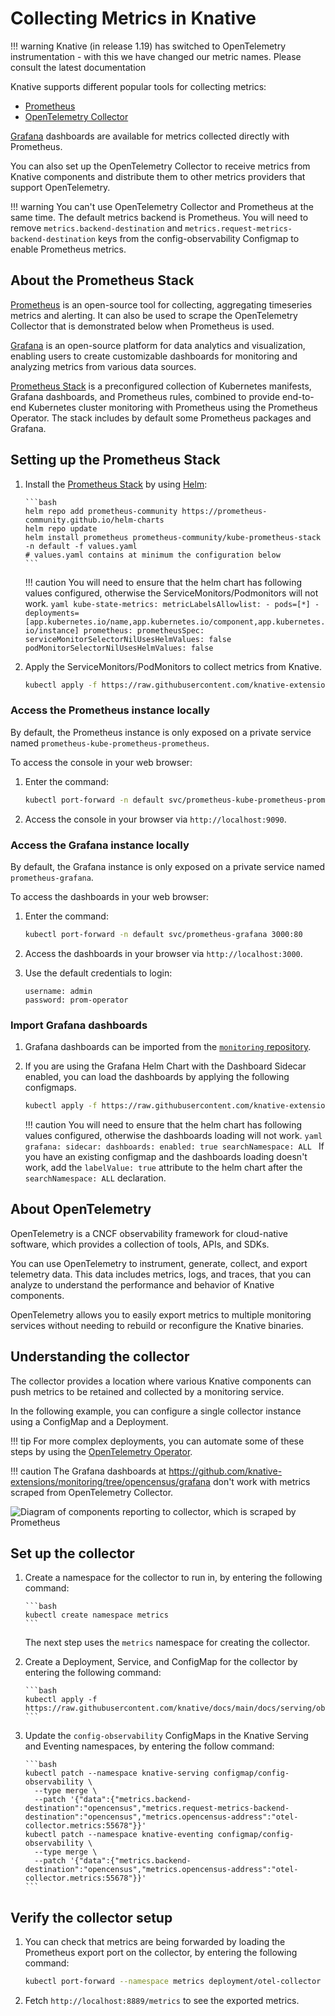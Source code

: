 # Collecting Metrics in Knative

!!! warning
   Knative (in release 1.19) has switched to OpenTelemetry instrumentation - with this we have changed our metric names. Please consult the latest documentation

Knative supports different popular tools for collecting metrics:

- [Prometheus](https://prometheus.io/)
- [OpenTelemetry Collector](https://opentelemetry.io/docs/collector/)

[Grafana](https://grafana.com/oss/) dashboards are available for metrics collected directly with Prometheus.

You can also set up the OpenTelemetry Collector to receive metrics from Knative components and distribute them to other metrics providers that support OpenTelemetry.


!!! warning
    You can't use OpenTelemetry Collector and Prometheus at the same time. The default metrics backend is Prometheus. You will need to remove `metrics.backend-destination` and `metrics.request-metrics-backend-destination` keys from the config-observability Configmap to enable Prometheus metrics.

## About the Prometheus Stack

[Prometheus](https://prometheus.io/) is an open-source tool for collecting, aggregating timeseries metrics and alerting. It can also be used to scrape the OpenTelemetry Collector that is demonstrated below when Prometheus is used.

[Grafana](https://grafana.com/oss/) is an open-source platform for data analytics and visualization, enabling users to create customizable dashboards for monitoring and analyzing metrics from various data sources.

[Prometheus Stack](https://github.com/prometheus-community/helm-charts/tree/main/charts/kube-prometheus-stack) is a preconfigured collection of Kubernetes manifests, Grafana dashboards, and Prometheus rules, combined to provide end-to-end Kubernetes cluster monitoring with Prometheus using the Prometheus Operator. The stack includes by default some Prometheus packages and Grafana.

## Setting up the Prometheus Stack

1. Install the [Prometheus Stack](https://github.com/prometheus-community/helm-charts/tree/main/charts/kube-prometheus-stack) by using [Helm](https://helm.sh/docs/intro/using_helm/):

       ```bash
       helm repo add prometheus-community https://prometheus-community.github.io/helm-charts
       helm repo update
       helm install prometheus prometheus-community/kube-prometheus-stack -n default -f values.yaml
       # values.yaml contains at minimum the configuration below
       ```

    !!! caution
        You will need to ensure that the helm chart has following values configured, otherwise the ServiceMonitors/Podmonitors will not work.
        ```yaml
        kube-state-metrics:
          metricLabelsAllowlist:
            - pods=[*]
            - deployments=[app.kubernetes.io/name,app.kubernetes.io/component,app.kubernetes.io/instance]
        prometheus:
          prometheusSpec:
            serviceMonitorSelectorNilUsesHelmValues: false
            podMonitorSelectorNilUsesHelmValues: false
        ```

1. Apply the ServiceMonitors/PodMonitors to collect metrics from Knative.

    ```bash
    kubectl apply -f https://raw.githubusercontent.com/knative-extensions/monitoring/refs/heads/opencensus/servicemonitor.yaml
    ```

### Access the Prometheus instance locally

By default, the Prometheus instance is only exposed on a private service named `prometheus-kube-prometheus-prometheus`.

To access the console in your web browser:

1. Enter the command:

    ```bash
    kubectl port-forward -n default svc/prometheus-kube-prometheus-prometheus 9090:9090
    ```

1. Access the console in your browser via `http://localhost:9090`.

### Access the Grafana instance locally

By default, the Grafana instance is only exposed on a private service named `prometheus-grafana`.

To access the dashboards in your web browser:

1. Enter the command:

    ```bash
    kubectl port-forward -n default svc/prometheus-grafana 3000:80
    ```

1. Access the dashboards in your browser via `http://localhost:3000`.

1. Use the default credentials to login:
   
    ```text
    username: admin
    password: prom-operator
    ```

### Import Grafana dashboards

1. Grafana dashboards can be imported from the [`monitoring` repository](https://github.com/knative-extensions/monitoring/tree/opencensus/grafana).

1. If you are using the Grafana Helm Chart with the Dashboard Sidecar enabled, you can load the dashboards by applying the following configmaps.

    ```bash
    kubectl apply -f https://raw.githubusercontent.com/knative-extensions/monitoring/refs/heads/opencensus/grafana/dashboards.yaml
    ```

    !!! caution
        You will need to ensure that the helm chart has following values configured, otherwise the dashboards loading will not work.
        ```yaml
        grafana:
          sidecar:
            dashboards:
              enabled: true
              searchNamespace: ALL
        ```
        If you have an existing configmap and the dashboards loading doesn't work, add the `labelValue: true` attribute to the helm chart after the `searchNamespace: ALL` declaration.

## About OpenTelemetry

OpenTelemetry is a CNCF observability framework for cloud-native software, which provides a collection of tools, APIs, and SDKs.

You can use OpenTelemetry to instrument, generate, collect, and export telemetry data. This data includes metrics, logs, and traces, that you can analyze to understand the performance and behavior of Knative components.

OpenTelemetry allows you to easily export metrics to multiple monitoring services without needing to rebuild or reconfigure the Knative binaries.

## Understanding the collector

The collector provides a location where various Knative components can push metrics to be retained and collected by a monitoring service.

In the following example, you can configure a single collector instance using a ConfigMap and a Deployment.

!!! tip
    For more complex deployments, you can automate some of these steps by using the [OpenTelemetry Operator](https://github.com/open-telemetry/opentelemetry-operator).

!!! caution
    The Grafana dashboards at https://github.com/knative-extensions/monitoring/tree/opencensus/grafana don't work with metrics scraped from OpenTelemetry Collector.

![Diagram of components reporting to collector, which is scraped by Prometheus](system-diagram.svg)

<!-- yuml.me UML rendering of:
[queue-proxy1]->[Collector]
[queue-proxy2]->[Collector]
[autoscaler]->[Collector]
[controller]->[Collector]
[Collector]<-scrape[Prometheus]
-->

## Set up the collector

1. Create a namespace for the collector to run in, by entering the following command:

       ```bash
       kubectl create namespace metrics
       ```
    The next step uses the `metrics` namespace for creating the collector.

1. Create a Deployment, Service, and ConfigMap for the collector by entering the following command:

       ```bash
       kubectl apply -f https://raw.githubusercontent.com/knative/docs/main/docs/serving/observability/metrics/collector.yaml
       ```

1. Update the `config-observability` ConfigMaps in the Knative Serving and
   Eventing namespaces, by entering the follow command:

       ```bash
       kubectl patch --namespace knative-serving configmap/config-observability \
         --type merge \
         --patch '{"data":{"metrics.backend-destination":"opencensus","metrics.request-metrics-backend-destination":"opencensus","metrics.opencensus-address":"otel-collector.metrics:55678"}}'
       kubectl patch --namespace knative-eventing configmap/config-observability \
         --type merge \
         --patch '{"data":{"metrics.backend-destination":"opencensus","metrics.opencensus-address":"otel-collector.metrics:55678"}}'
       ```

## Verify the collector setup

1. You can check that metrics are being forwarded by loading the Prometheus export port on the collector, by entering the following command:

    ```bash
    kubectl port-forward --namespace metrics deployment/otel-collector 8889
    ```

1. Fetch `http://localhost:8889/metrics` to see the exported metrics.
